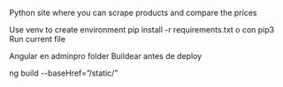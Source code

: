 Python site where you can scrape products and compare the prices

Use venv to create environment
pip install -r requirements.txt o con pip3
Run current file


Angular en adminpro folder
Buildear antes de deploy

ng build --baseHref=”/static/”            